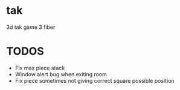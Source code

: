 # tak
3d tak game 3 fiber

# TODOS
- Fix max piece stack
- Window alert bug when exiting room
- Fix piece sometimes not giving correct square possible position
